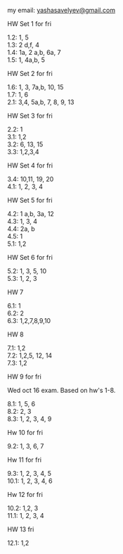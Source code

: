 my email: yashasavelyev@gmail.com

HW Set 1 for fri

1.2: 1, 5  
1.3: 2 d,f, 4  
1.4: 1a, 2 a,b, 6a, 7  
1.5: 1, 4a,b, 5

HW Set 2 for fri

1.6: 1, 3, 7a,b, 10, 15  
1.7: 1, 6  
2.1: 3,4, 5a,b, 7, 8, 9, 13  

HW Set 3 for fri

2.2: 1  
3.1: 1,2  
3.2: 6, 13, 15  
3.3: 1,2,3,4  

HW Set 4 for fri

3.4: 10,11, 19, 20  
4.1: 1, 2, 3, 4  

HW Set 5 for fri

4.2: 1 a,b, 3a, 12  
4.3: 1, 3, 4  
4.4: 2a, b  
4.5: 1  
5.1: 1,2

HW Set 6 for fri

5.2: 1, 3, 5, 10  
5.3: 1, 2, 3  

HW 7

6.1: 1  
6.2: 2  
6.3: 1,2,7,8,9,10  

HW 8

7.1: 1,2  
7.2: 1,2,5, 12, 14  
7.3: 1,2

HW 9 for fri

Wed oct 16 exam. Based on hw's 1-8.

8.1: 1, 5, 6  
8.2: 2, 3  
8.3: 1, 2, 3, 4, 9  

Hw 10 for fri

9.2: 1, 3, 6, 7  

Hw 11 for fri

9.3: 1, 2, 3, 4, 5  
10.1: 1, 2, 3, 4, 6  

Hw 12 for fri

10.2: 1,2, 3  
11.1: 1, 2, 3, 4  

HW 13 fri

12.1: 1,2

